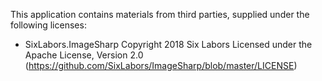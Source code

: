 This application contains materials from third parties, supplied under the following licenses:

* SixLabors.ImageSharp
  Copyright 2018 Six Labors
  Licensed under the Apache License, Version 2.0 (https://github.com/SixLabors/ImageSharp/blob/master/LICENSE)
